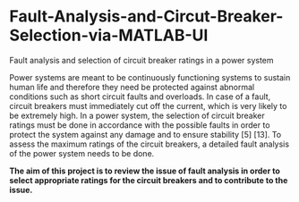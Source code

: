 # Fault-Analysis-and-Circut-Breaker-Selection-via-MATLAB-UI
Fault analysis and selection of circuit breaker ratings in a power system


Power systems are meant to be continuously functioning systems to sustain human life and therefore they need be protected against abnormal conditions such as short circuit faults and overloads. In case of a fault, circuit breakers must immediately cut off the current, which is very likely to be extremely high. In a power system, the selection of circuit breaker ratings must be done in accordance with the possible faults in order to protect the system against any damage and to ensure stability [5] [13].  To assess the maximum ratings of the circuit breakers, a detailed fault analysis of the power system needs to be done.


**The aim of this project is to review the issue of fault analysis in order to select appropriate ratings for the circuit breakers and to contribute to the issue.**
